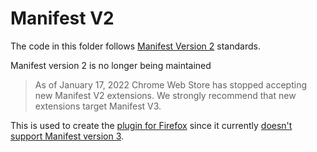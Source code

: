 # Manifest V2

The code in this folder follows [Manifest Version 2][1] standards. 

Manifest version 2 is no longer being maintained
> As of January 17, 2022 Chrome Web Store has stopped accepting new Manifest V2 extensions. We strongly recommend that new extensions target Manifest V3.

This is used to create the [plugin for Firefox][2] since it currently [doesn't support Manifest version 3][3].


[1]: https://developer.chrome.com/docs/extensions/mv2/
[2]: https://addons.mozilla.org/en-US/firefox/addon/stack-me-first/
[3]: https://developer.mozilla.org/en-US/docs/Mozilla/Add-ons/WebExtensions/manifest.json/manifest_version